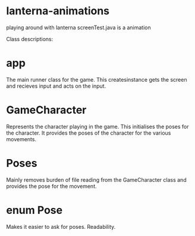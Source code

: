 # lanterna-animations
playing around with lanterna
screenTest.java is a animation


Class descriptions:

# app
The main runner class for the game. This createsinstance gets the screen and recieves input and acts on the input.

# GameCharacter
Represents the character playing in the game. This initialises the poses for the character. It provides the poses of the character for the various movements.

# Poses
Mainly removes burden of file reading from the GameCharacter class and provides the pose for the movement.

# enum Pose
Makes it easier to ask for poses. Readability.
